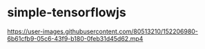 # simple-tensorflowjs



https://user-images.githubusercontent.com/80513210/152206980-6b61cfb9-05c6-43f9-b180-0feb31d45d62.mp4


